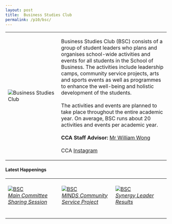 ```yaml
---
layout: post
title:  Business Studies Club
permalink: /p10/bsc/
---
```


<div>
    <table>
        <tr>
            <td style="width:33%"><image src="/images/CCA_bsc.jpg" style="display:block;margin-left:auto;margin-right:auto;" alt="Business Studies Club"></image></td>
            <td>
                <p>
                    Business Studies Club (BSC) consists of a group of student leaders who plans and organises school-wide activities and events for all students in the School of Business. The activities include leadership camps, community service projects, arts and sports events as well as programmes to enhance the well-being and holistic development of the students.<br>
                    <br>
                    The activities and events are planned to take place throughout the entire academic year. On average, BSC runs about 20 activities and events per academic year.<br>
                    <br>
                    <b>CCA Staff Advisor:</b> <a href="mailto:willwong@tp.edu.sg">Mr William Wong</a><br>
                    <br>
                    CCA <a href="https://www.instagram.com/tpbsc">Instagram</a>
                </p>
            </td>
        </tr>
    </table>
</div>

#### Latest Happenings

<div>
    <table>
        <tr>
            <td style="width:33%"><br>
                <a href="https://www.instagram.com/p/COhTLDKHQqO/">
                    <image src="/images/CCA-bsc-ig4.png" style="display:block;margin-left:auto;margin-right:auto;" alt="BSC">
                    <h6 style="margin-top:0%">Main Committee Sharing Session</h6>
                    </image>
                </a>
            </td>
            <td style="width:33%"><br>
                <a href="https://www.instagram.com/p/CNrpSbTHT2i/">
                    <image src="/images/CCA-bsc_IG6.PNG" style="display:block;margin-left:auto;margin-right:auto;" alt="BSC">
                    <h6 style="margin-top:0%">MINDS Community Service Project</h6>
                    </image>
                </a>
            </td>
            <td style="width:33%"><br>
                <a href="https://www.instagram.com/p/CL8VJsxHU0a/">
                    <image src="/images/CCA-bsc_IG4.PNG" style="display:block;margin-left:auto;margin-right:auto;" alt="BSC">
                    <h6 style="margin-top:0%">Synergy Leader Results</h6>
                    </image>
                </a>
            </td>
        </tr>
    </table>
</div>
